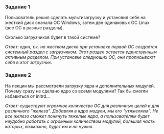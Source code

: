 ### Задание 1 

Пользователь решил сделать мультизагрузку и установил себе на жесткий диск сначала ОС Windows, затем две одинаковых ОС Linux (все ОС в разные разделы).

Сколько загрузчиков будет в такой системе?

*Ответ: один, т.к. на жестком диске при установке первой ОС создается системный раздел с загрузчиком. Этот раздел остается единственным активным разделом. При установке следующих ОС, они прописывают себя в этот загрузчик.*


### Задание 2

На лекции мы рассмотрели загрузку ядра и дополнительных модулей. Почему сразу не сделано ядро со всеми модулями? Так бы смогли избавиться от initrd...

*Ответ: существуют огромное количество ОС для различных целей и для различного "железа". Добавляя в ядро модули, мы его "утяжеляем". Не все железо сможет понянуть тяжелые ядра, а пользователям будет неудобно работать с огромным количеством модулей, большая часть которых, возможно, будет им и не нужна.*
